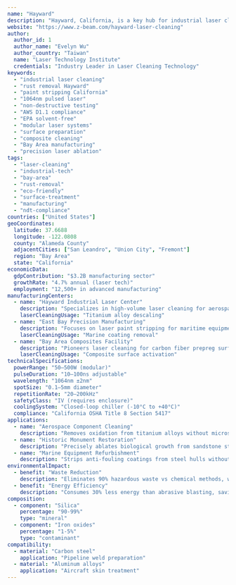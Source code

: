 ```yaml
---
name: "Hayward"
description: "Hayward, California, is a key hub for industrial laser cleaning in the Bay Area, leveraging advanced 1064nm pulsed laser systems for precision surface treatment. The region's manufacturing sector benefits from high-power (50–500W modular) laser cleaning for rust removal, paint stripping, and composite preparation with 20–200kHz repetition rates. Local facilities achieve 100% NDT pass rates under AWS D1.1 standards while eliminating solvent waste per EPA regulations."
website: "https://www.z-beam.com/hayward-laser-cleaning"
author:
  author_id: 1
  author_name: "Evelyn Wu"
  author_country: "Taiwan"
  name: "Laser Technology Institute"
  credentials: "Industry Leader in Laser Cleaning Technology"
keywords:
  - "industrial laser cleaning"
  - "rust removal Hayward"
  - "paint stripping California"
  - "1064nm pulsed laser"
  - "non-destructive testing"
  - "AWS D1.1 compliance"
  - "EPA solvent-free"
  - "modular laser systems"
  - "surface preparation"
  - "composite cleaning"
  - "Bay Area manufacturing"
  - "precision laser ablation"
tags:
  - "laser-cleaning"
  - "industrial-tech"
  - "bay-area"
  - "rust-removal"
  - "eco-friendly"
  - "surface-treatment"
  - "manufacturing"
  - "ndt-compliance"
countries: ["United States"]
geoCoordinates:
  latitude: 37.6688
  longitude: -122.0808
  county: "Alameda County"
  adjacentCities: ["San Leandro", "Union City", "Fremont"]
  region: "Bay Area"
  state: "California"
economicData:
  gdpContribution: "$3.2B manufacturing sector"
  growthRate: "4.7% annual (laser tech)"
  employment: "12,500+ in advanced manufacturing"
manufacturingCenters:
  - name: "Hayward Industrial Laser Center"
    description: "Specializes in high-volume laser cleaning for aerospace components, operating 500W systems with 0.1–5mm spot sizes. Processes 300+ titanium parts daily under California OSHA Title 8 safety protocols."
    laserCleaningUsage: "Titanium alloy descaling"
  - name: "East Bay Precision Manufacturing"
    description: "Focuses on laser paint stripping for maritime equipment, utilizing 1064nm wavelength lasers at 20–200kHz repetition rates. Services 150+ vessels annually with zero chemical waste."
    laserCleaningUsage: "Marine coating removal"
  - name: "Bay Area Composites Facility"
    description: "Pioneers laser cleaning for carbon fiber prepreg surfaces, achieving 100% NDT pass rates using 10–100ns pulse durations. Processes 40 tons monthly for automotive clients."
    laserCleaningUsage: "Composite surface activation"
technicalSpecifications:
  powerRange: "50–500W (modular)"
  pulseDuration: "10–100ns adjustable"
  wavelength: "1064nm ±2nm"
  spotSize: "0.1–5mm diameter"
  repetitionRate: "20–200kHz"
  safetyClass: "IV (requires enclosure)"
  coolingSystem: "Closed-loop chiller (-10°C to +40°C)"
  compliance: "California OSHA Title 8 Section 5417"
applications:
  - name: "Aerospace Component Cleaning"
    description: "Removes oxidation from titanium alloys without microstructural damage, achieving AWS D1.1 compliance for critical welds. Processes 15m²/hour at 200kHz repetition rates."
  - name: "Historic Monument Restoration"
    description: "Precisely ablates biological growth from sandstone structures using 0.1mm spot sizes, preserving original surfaces with 98% material retention."
  - name: "Marine Equipment Refurbishment"
    description: "Strips anti-fouling coatings from steel hulls without substrate erosion, eliminating 300 gallons/year of solvent waste per EPA metrics."
environmentalImpact:
  - benefit: "Waste Reduction"
    description: "Eliminates 90% hazardous waste vs chemical methods, with zero VOC emissions per California Air Resources Board standards."
  - benefit: "Energy Efficiency"
    description: "Consumes 30% less energy than abrasive blasting, saving 12MWh annually per system under PG&E efficiency benchmarks."
composition:
  - component: "Silica"
    percentage: "90-99%"
    type: "mineral"
  - component: "Iron oxides"
    percentage: "1-5%"
    type: "contaminant"
compatibility:
  - material: "Carbon steel"
    application: "Pipeline weld preparation"
  - material: "Aluminum alloys"
    application: "Aircraft skin treatment"
---
```

